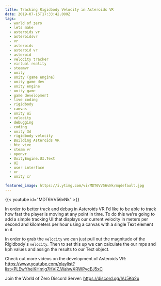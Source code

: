 ```yaml
---
title: Tracking Rigidbody Velocity in Asteroids VR
date: 2019-07-15T17:33:42.000Z
tags:
  - world of zero
  - lets make
  - asteroids vr
  - asteroidsvr
  - vr
  - asteroids
  - asteroid vr
  - asteroid
  - velocity tracker
  - virtual reality
  - steamvr
  - unity
  - unity (game engine)
  - unity game dev
  - unity engine
  - unity game
  - game development
  - live coding
  - rigidbody
  - canvas
  - unity ui
  - velocity
  - debugging
  - coding
  - unity 3d
  - rigidbody velocity
  - Building Asteroids VR
  - htc vive
  - steam vr
  - openvr
  - UnityEngine.UI.Text
  - UI
  - user interface
  - xr
  - unity xr
  
featured_image: https://i.ytimg.com/vi/MDT6VV56vNk/mqdefault.jpg
---
```


{{< youtube id="MDT6VV56vNk" >}}

In order to better track and debug in Asteroids VR I'd like to be able to track how fast the player is moving at any point in time. To do this we're going to add a simple tracking UI that displays our current velocity in meters per second and kilometers per hour using a canvas with a single Text element in it.

In order to grab the `velocity` we can just pull out the magnitude of the Rigidbody's `velocity`. Then to set this up we can calculate the our mps and kph values and assign the results to our Text object.

Check out more videos on the development of Asteroids VR: https://www.youtube.com/playlist?list=PLEwYhelKHmig7HVi7_WahwXRWPycEJ5xC

Join the World of Zero Discord Server: https://discord.gg/hU5Kq2u
